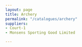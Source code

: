 ```yaml
---
layout: page
title: Archery
permalink: "/catalogues/archery"
suppliers:
- Court-1
- Monsens Sporting Good Limited

---
```

